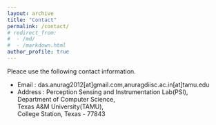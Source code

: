 ```yaml
---
layout: archive
title: "Contact"
permalink: /contact/
# redirect_from: 
#  - /md/
#  - /markdown.html
author_profile: true
---
```



Pleace use the following contact information.

* Email : das.anurag2012[at]gmail.com,anuragdiisc.ac.in[at]tamu.edu
* Address : Perception Sensing and Instrumentation Lab(PSI),<br/> 
          Department of Computer Science,<br/>
          Texas A&M University(TAMU),<br/> 
          College Station, Texas - 77843 
